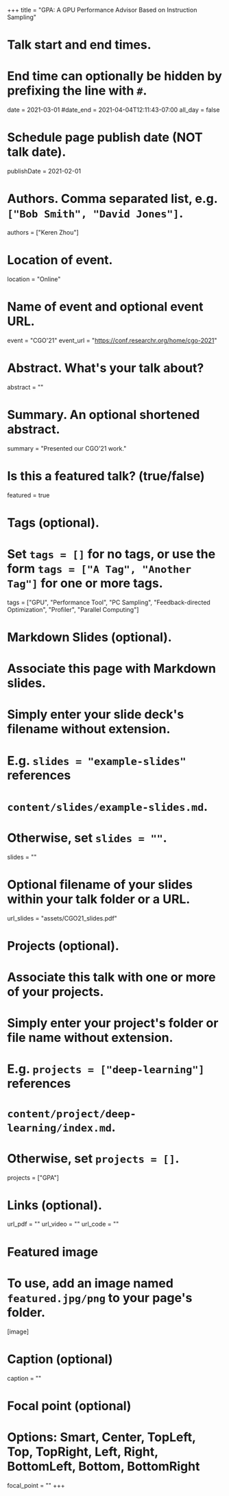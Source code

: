 +++
title = "GPA: A GPU Performance Advisor Based on Instruction Sampling"

# Talk start and end times.
#   End time can optionally be hidden by prefixing the line with `#`.
date = 2021-03-01
#date_end = 2021-04-04T12:11:43-07:00
all_day = false

# Schedule page publish date (NOT talk date).
publishDate = 2021-02-01

# Authors. Comma separated list, e.g. `["Bob Smith", "David Jones"]`.
authors = ["Keren Zhou"]

# Location of event.
location = "Online"

# Name of event and optional event URL.
event = "CGO'21"
event_url = "https://conf.researchr.org/home/cgo-2021"

# Abstract. What's your talk about?
abstract = ""

# Summary. An optional shortened abstract.
summary = "Presented our CGO'21 work."

# Is this a featured talk? (true/false)
featured = true

# Tags (optional).
#   Set `tags = []` for no tags, or use the form `tags = ["A Tag", "Another Tag"]` for one or more tags.
tags = ["GPU", "Performance Tool", "PC Sampling", "Feedback-directed Optimization", "Profiler", "Parallel Computing"]

# Markdown Slides (optional).
#   Associate this page with Markdown slides.
#   Simply enter your slide deck's filename without extension.
#   E.g. `slides = "example-slides"` references 
#   `content/slides/example-slides.md`.
#   Otherwise, set `slides = ""`.
slides = ""

# Optional filename of your slides within your talk folder or a URL.
url_slides = "assets/CGO21_slides.pdf"

# Projects (optional).
#   Associate this talk with one or more of your projects.
#   Simply enter your project's folder or file name without extension.
#   E.g. `projects = ["deep-learning"]` references 
#   `content/project/deep-learning/index.md`.
#   Otherwise, set `projects = []`.
projects = ["GPA"]

# Links (optional).
url_pdf = ""
url_video = ""
url_code = ""

# Featured image
# To use, add an image named `featured.jpg/png` to your page's folder. 
[image]
  # Caption (optional)
  caption = ""

  # Focal point (optional)
  # Options: Smart, Center, TopLeft, Top, TopRight, Left, Right, BottomLeft, Bottom, BottomRight
  focal_point = ""
+++
